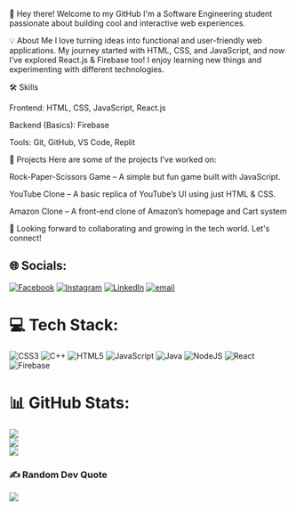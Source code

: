 👋 Hey there! Welcome to my GitHub
I'm a Software Engineering student passionate about building cool and interactive web experiences.

💡 About Me
I love turning ideas into functional and user-friendly web applications.
My journey started with HTML, CSS, and JavaScript, and now I’ve explored React.js & Firebase too!
I enjoy learning new things and experimenting with different technologies.

🛠️ Skills

Frontend: HTML, CSS, JavaScript, React.js

Backend (Basics): Firebase

Tools: Git, GitHub, VS Code, Replit

🚀 Projects
Here are some of the projects I’ve worked on:

Rock-Paper-Scissors Game – A simple but fun game built with JavaScript.

YouTube Clone – A basic replica of YouTube’s UI using just HTML & CSS.

Amazon Clone – A front-end clone of Amazon’s homepage and Cart system

📌 Looking forward to collaborating and growing in the tech world. Let's connect!


## 🌐 Socials:
[![Facebook](https://img.shields.io/badge/Facebook-%231877F2.svg?logo=Facebook&logoColor=white)](https://www.facebook.com/share/1A4ZuGougu/) [![Instagram](https://img.shields.io/badge/Instagram-%23E4405F.svg?logo=Instagram&logoColor=white)](https://instagram.com/yahya_butt.0) [![LinkedIn](https://img.shields.io/badge/LinkedIn-%230077B5.svg?logo=linkedin&logoColor=white)](https://www.linkedin.com/in/yahya-butt-8b3a64260?utm_source=share&utm_campaign=share_via&utm_content=profile&utm_medium=android_app) [![email](https://img.shields.io/badge/Email-D14836?logo=gmail&logoColor=white)](mailto:yahyashafiq309@gmail.com) 

# 💻 Tech Stack:
![CSS3](https://img.shields.io/badge/css3-%231572B6.svg?style=for-the-badge&logo=css3&logoColor=white) ![C++](https://img.shields.io/badge/c++-%2300599C.svg?style=for-the-badge&logo=c%2B%2B&logoColor=white) ![HTML5](https://img.shields.io/badge/html5-%23E34F26.svg?style=for-the-badge&logo=html5&logoColor=white) ![JavaScript](https://img.shields.io/badge/javascript-%23323330.svg?style=for-the-badge&logo=javascript&logoColor=%23F7DF1E) ![Java](https://img.shields.io/badge/java-%23ED8B00.svg?style=for-the-badge&logo=openjdk&logoColor=white) ![NodeJS](https://img.shields.io/badge/node.js-6DA55F?style=for-the-badge&logo=node.js&logoColor=white) ![React](https://img.shields.io/badge/react-%2320232a.svg?style=for-the-badge&logo=react&logoColor=%2361DAFB) ![Firebase](https://img.shields.io/badge/firebase-%23039BE5.svg?style=for-the-badge&logo=firebase)
# 📊 GitHub Stats:
![](https://github-readme-stats.vercel.app/api?username=Engr-Yahya&theme=highcontrast&hide_border=false&include_all_commits=false&count_private=true)<br/>
![](https://nirzak-streak-stats.vercel.app/?user=Engr-Yahya&theme=highcontrast&hide_border=false)<br/>
![](https://github-readme-stats.vercel.app/api/top-langs/?username=Engr-Yahya&theme=highcontrast&hide_border=false&include_all_commits=false&count_private=true&layout=compact)


### ✍️ Random Dev Quote
![](https://quotes-github-readme.vercel.app/api?type=horizontal&theme=radical)

<!-- Proudly created with GPRM ( https://gprm.itsvg.in ) -->
